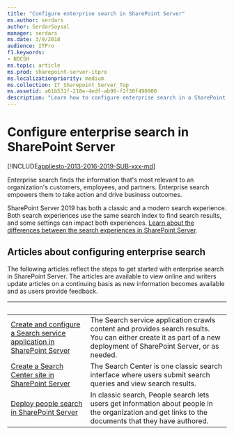```yaml
---
title: "Configure enterprise search in SharePoint Server"
ms.author: serdars
author: SerdarSoysal
manager: serdars
ms.date: 3/9/2018
audience: ITPro
f1.keywords:
- NOCSH
ms.topic: article
ms.prod: sharepoint-server-itpro
ms.localizationpriority: medium
ms.collection: IT_Sharepoint_Server_Top
ms.assetid: a61b531f-218e-4edf-ab90-f2f30f490900
description: "Learn how to configure enterprise search in a SharePoint Server environment."
---
```


# Configure enterprise search in SharePoint Server

[!INCLUDE[appliesto-2013-2016-2019-SUB-xxx-md](../includes/appliesto-2013-2016-2019-SUB-xxx-md.md)]
  
Enterprise search finds the information that's most relevant to an organization's customers, employees, and partners. Enterprise search empowers them to take action and drive business outcomes.

SharePoint Server 2019 has both a classic and a modern search experience. Both search experiences use the same search index to find search results, and some settings can impact both experiences. [Learn about the differences between the search experiences in SharePoint Server](differences-search-2016-2019.md).



  
## Articles about configuring enterprise search

The following articles reflect the steps to get started with enterprise search in SharePoint Server. The articles are available to view online and writers update articles on a continuing basis as new information becomes available and as users provide feedback.
  
| &nbsp;  | &nbsp; |
|:---|:---|
| [Create and configure a Search service application in SharePoint Server](create-and-configure-a-search-service-application.md) | The Search service application crawls content and provides search results. You can either create it as part of a new deployment of SharePoint Server, or as needed.|
| [Create a Search Center site in SharePoint Server](create-a-search-center-site.md) | The Search Center is one classic search interface where users submit search queries and view search results.  |
| [Deploy people search in SharePoint Server](deploy-people-search.md) | In classic search, People search lets users get information about people in the organization and get links to the documents that they have authored.|

   

